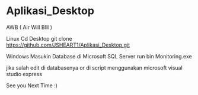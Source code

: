 # Aplikasi_Desktop
AWB ( Air Will BIll )

Linux
Cd Desktop
git clone https://github.com/JSHEART1/Aplikasi_Desktop.git

Windows 
Masukin Database di Microsoft SQL Server 
run bin Monitoring.exe

jika salah edit di databasenya or di script menggunakan microsoft visual studio express

See you Next Time :)
